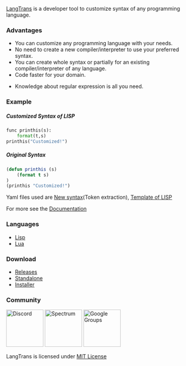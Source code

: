 [LangTrans](https://github.com/LangTrans/LangTrans) is a developer tool to customize syntax of any programming language.

### Advantages
- You can customize any programming language with your needs.
- No need to create a new compiler/interpreter to use your preferred syntax.
- You can create whole syntax or partially for an existing compiler/interpreter of any language.
- Code faster for your domain.
* Knowledge about regular expression is all you need.

### Example
##### Customized Syntax of LISP

```python
func printhis(s):
	format(t,s)
printhis("Customized!")
```

##### Original Syntax 

```lisp
(defun printhis (s)
	(format t s)
)
(printhis "Customized!")
```
Yaml files used are [New syntax](https://github.com/LangTrans/LangTrans/blob/main/example/source.yaml)(Token extraction), [Template of LISP](https://github.com/LangTrans/LangTrans/blob/main/example/target.yaml)

For more see the [Documentation](https://langtrans.readthedocs.io/en/latest/)

### Languages
- [Lisp](https://github.com/LangTrans/LISP_Trans)
- [Lua](https://github.com/LangTrans/Lua_Trans)

### Download
- [Releases](https://github.com/LangTrans/LangTrans/releases)
- [Standalone](https://drive.google.com/uc?export=download&id=14lanbflcifeIM3PSCL3fF3rFxSBPrt7W)<br>
- [Installer](https://drive.google.com/uc?export=download&id=15soZJZCDrDP5KGVxvD5L9Sg7109XVc7y)

### Community
[<img src="https://discord.com/assets/e05ead6e6ebc08df9291738d0aa6986d.png" alt="Discord" style="height: 100px;width: 100px;"/>](https://discord.gg/3nDwppur5S)
[<img src="https://drive.google.com/uc?export=download&id=1UnN7rTXBrFYfG0HxnMxqKZP6Gg0-riYf" alt="Spectrum" style="height: 100px;width: 100px;"/>](https://spectrum.chat/langtrans-community)
[<img src="https://www.gstatic.com/images/branding/product/2x/groups_48dp.png" alt="Google Groups" style="height: 100px;width: 100px;"/>](https://groups.google.com/g/langtrans-community)

LangTrans is licensed under [MIT License](https://raw.githubusercontent.com/B-R-P/LangTrans/main/LICENSE)

